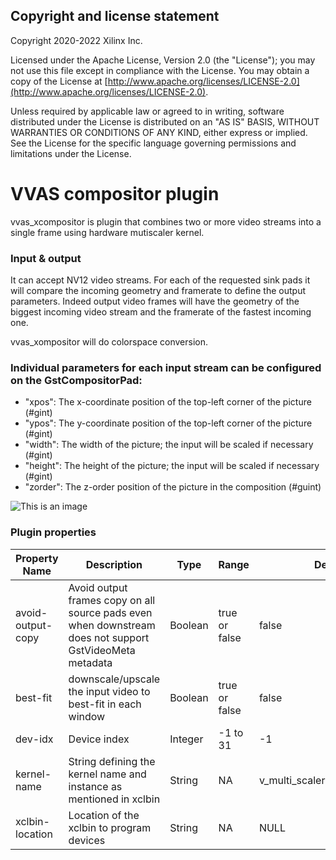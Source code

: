 ## Copyright and license statement
Copyright 2020-2022 Xilinx Inc.

Licensed under the Apache License, Version 2.0 (the "License"); you may not use this file except in compliance with the License. You may obtain a copy of the License at
[http://www.apache.org/licenses/LICENSE-2.0](http://www.apache.org/licenses/LICENSE-2.0).

Unless required by applicable law or agreed to in writing, software distributed under the License is distributed on an "AS IS" BASIS, WITHOUT WARRANTIES OR CONDITIONS OF ANY KIND, either express or implied. See the License for the specific language governing permissions and limitations under the License.

# VVAS compositor plugin
vvas_xcompositor is plugin that combines two or more video streams into a single frame using hardware mutiscaler kernel.

### Input & output
It can accept NV12 video streams. For each of the requested sink pads it will compare the incoming geometry and framerate to define the output parameters. Indeed output video frames will have the geometry of the biggest incoming video stream and the framerate of the fastest incoming one.

vvas_xompositor will do colorspace conversion.

### Individual parameters for each input stream can be configured on the GstCompositorPad:

- "xpos": The x-coordinate position of the top-left corner of the picture (#gint)
- "ypos": The y-coordinate position of the top-left corner of the picture (#gint)
- "width": The width of the picture; the input will be scaled if necessary (#gint)
- "height": The height of the picture; the input will be scaled if necessary (#gint)
- "zorder": The z-order position of the picture in the composition (#guint)

![This is an image](optflow_plugin.jpg)




### Plugin properties

| Property Name | Description | Type | Range | Default |
| --- | --- | --- | --- | --- |
| avoid-output-copy | Avoid output frames copy on all source pads even when downstream does not support GstVideoMeta metadata | Boolean | true or false | false |
| best-fit | downscale/upscale the input video to best-fit in each window | Boolean | true or false | false |
| dev-idx | Device index | Integer | -1 to 31 | -1 |
| kernel-name | String defining the kernel name and instance as mentioned in xclbin | String | NA | v_multi_scaler:v_multi_scaler_1 |
| xclbin-location | Location of the xclbin to program devices | String | NA | NULL |




